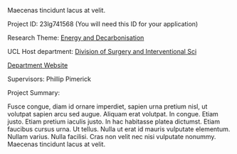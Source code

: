 Maecenas tincidunt lacus at velit.

Project ID: 23lg741568
(You will need this ID for your application)

Research Theme: [Energy and Decarbonisation](/cataloguetest/themes/energy-and-decarbonisation)

UCL Host department: [Division of Surgery and Interventional Sci](/cataloguetest/departments/division-of-surgery-and-interventional-sci)

[Department Website](www.example.com/dept6)

Supervisors: Phillip Pimerick

Project Summary:

Fusce congue, diam id ornare imperdiet, sapien urna pretium nisl, ut volutpat sapien arcu sed augue. Aliquam erat volutpat. In congue. Etiam justo. Etiam pretium iaculis justo. In hac habitasse platea dictumst. Etiam faucibus cursus urna. Ut tellus. Nulla ut erat id mauris vulputate elementum. Nullam varius. Nulla facilisi. Cras non velit nec nisi vulputate nonummy. Maecenas tincidunt lacus at velit.